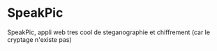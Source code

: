 # SpeakPic
SpeakPic, appli web tres cool de steganographie et chiffrement (car le cryptage n'existe pas)
